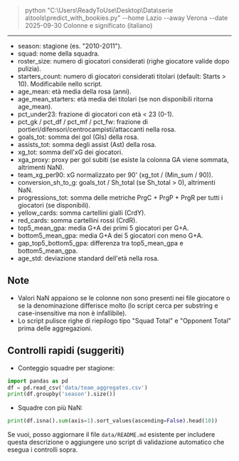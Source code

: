 
> python "C:\Users\ReadyToUse\Desktop\Data\serie a\tools\predict_with_bookies.py" --home Lazio --away Verona --date 2025-09-30
Colonne e significato (italiano)
---------------------------------
- season: stagione (es. "2010-2011").
- squad: nome della squadra.
- roster_size: numero di giocatori considerati (righe giocatore valide dopo pulizia).
- starters_count: numero di giocatori considerati titolari (default: Starts > 10). Modificabile nello script.
- age_mean: età media della rosa (anni).
- age_mean_starters: età media dei titolari (se non disponibili ritorna age_mean).
- pct_under23: frazione di giocatori con età < 23 (0-1).
- pct_gk / pct_df / pct_mf / pct_fw: frazione di portieri/difensori/centrocampisti/attaccanti nella rosa.
- goals_tot: somma dei gol (Gls) della rosa.
- assists_tot: somma degli assist (Ast) della rosa.
- xg_tot: somma dell'xG dei giocatori.
- xga_proxy: proxy per gol subiti (se esiste la colonna GA viene sommata, altrimenti NaN).
- team_xg_per90: xG normalizzato per 90' (xg_tot / (Min_sum / 90)).
- conversion_sh_to_g: goals_tot / Sh_total (se Sh_total > 0), altrimenti NaN.
- progressions_tot: somma delle metriche PrgC + PrgP + PrgR per tutti i giocatori (se disponibili).
- yellow_cards: somma cartellini gialli (CrdY).
- red_cards: somma cartellini rossi (CrdR).
- top5_mean_gpa: media G+A dei primi 5 giocatori per G+A.
- bottom5_mean_gpa: media G+A dei 5 giocatori con meno G+A.
- gap_top5_bottom5_gpa: differenza tra top5_mean_gpa e bottom5_mean_gpa.
- age_std: deviazione standard dell'età nella rosa.

Note
-----
- Valori NaN appaiono se le colonne non sono presenti nei file giocatore o se la denominazione differisce molto (lo script cerca per substring e case-insensitive ma non è infallibile).
- Lo script pulisce righe di riepilogo tipo "Squad Total" e "Opponent Total" prima delle aggregazioni.

Controlli rapidi (suggeriti)
----------------------------
- Conteggio squadre per stagione:

```python
import pandas as pd
df = pd.read_csv('data/team_aggregates.csv')
print(df.groupby('season').size())
```

- Squadre con più NaN:

```python
print(df.isna().sum(axis=1).sort_values(ascending=False).head(10))
```

Se vuoi, posso aggiornare il file `data/README.md` esistente per includere questa descrizione o aggiungere uno script di validazione automatico che esegua i controlli sopra.
